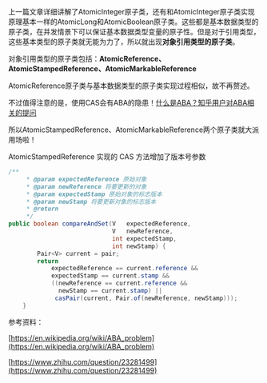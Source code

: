 上一篇文章详细讲解了AtomicInteger原子类，还有和AtomicInteger原子类实现原理基本一样的AtomicLong和AtomicBoolean原子类。这些都是基本数据类型的原子类，在并发情景下可以保证基本数据类型变量的原子性。但是对于引用类型，这些基本类型的原子类就无能为力了，所以就出现**对象引用类型的原子类**。

对象引用类型的原子类包括：**AtomicReference、AtomicStampedReference、AtomicMarkableReference**

AtomicReference原子类与基本数据类型的原子类实现过程相似，故不再赘述。

不过值得注意的是，使用CAS会有ABA的隐患！[什么是ABA？](https://en.wikipedia.org/wiki/ABA_problem)[知乎用户对ABA相关的提问](https://www.zhihu.com/question/23281499)


所以AtomicStampedReference、AtomicMarkableReference两个原子类就大派用场啦！


AtomicStampedReference 实现的 CAS 方法增加了版本号参数


```java
/**
     * @param expectedReference 原始对象
     * @param newReference 将要更新的对象
     * @param expectedStamp 原始对象的标志版本
     * @param newStamp 将要更新对象的标志版本
     * @return
     */
public boolean compareAndSet(V   expectedReference,
                             V   newReference,
                             int expectedStamp,
                             int newStamp) {
        Pair<V> current = pair;
        return
            expectedReference == current.reference &&
            expectedStamp == current.stamp &&
            ((newReference == current.reference &&
              newStamp == current.stamp) ||
             casPair(current, Pair.of(newReference, newStamp)));
    }
```




参考资料：

[https://en.wikipedia.org/wiki/ABA_problem](https://en.wikipedia.org/wiki/ABA_problem)

[https://www.zhihu.com/question/23281499](https://www.zhihu.com/question/23281499)